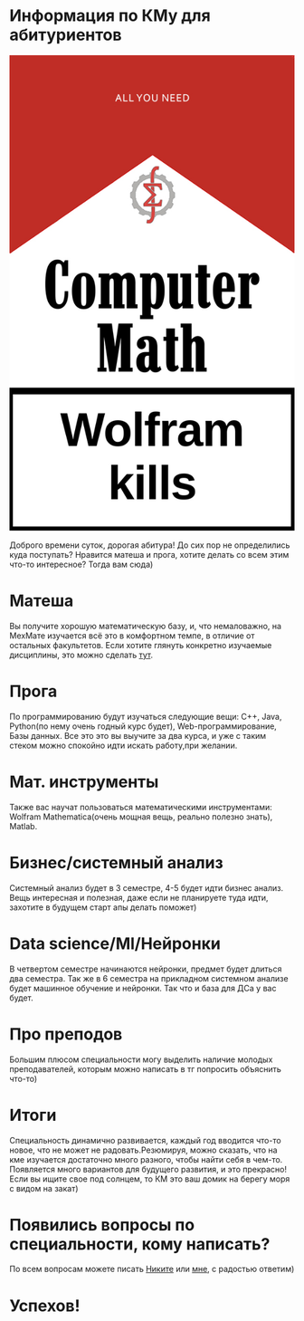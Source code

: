 # Информация по КМу для абитуриентов
![github-image](/смол_смол_лого.jpg)

   Доброго времени суток, дорогая абитура! До сих пор не определились куда поступать? Нравится матеша и прога, хотите делать со всем этим что-то интересное? Тогда вам сюда)
# Матеша
   Вы получите хорошую математическую базу, и, что немаловажно, на МехМате изучается всё это в комфортном темпе, в отличие от остальных факультетов. Если хотите глянуть конкретно изучаемые дисциплины, это можно сделать [тут](https://mmf.bsu.by/ru/obrazovatelnye-resursy/kompyuternaya-matematika-i-sis-analiz/).
# Прога
   По программированию будут изучаться следующие вещи: C++, Java, Python(по нему очень годный курс будет), Web-программирование, Базы данных. Все это это вы выучите за два курса, и уже с таким стеком можно спокойно идти искать работу,при желании.
# Мат. инструменты
   Также вас научат пользоваться математическими инструментами: Wolfram Mathematica(очень мощная вещь, реально полезно знать), Matlab.
# Бизнес/cистемный анализ
   Системный анализ будет в 3 семестре, 4-5 будет идти бизнес анализ. Вещь интересная и полезная, даже если не планируете туда идти, захотите в будущем старт апы делать поможет)
# Data science/Ml/Нейронки
   В четвертом семестре начинаются нейронки, предмет будет длиться два семестра. Так же в 6 семестра на прикладном системном анализе будет машинное обучение и нейронки. Так что и база для ДСа у вас будет. 
# Про преподов 
   Большим плюсом специальности могу выделить наличие молодых преподавателей, которым можно написать в тг попросить объяснить что-то) 
# Итоги
   Специальность динамично развивается, каждый год вводится что-то новое, что не может не радовать.Резюмируя, можно сказать, что на кме изучается достаточно много разного, чтобы найти себя в чем-то. Появляется много вариантов для будущего развития, и это прекрасно! Если вы ищите свое под солнцем, то КМ это ваш домик на берегу моря с видом на закат)
# Появились вопросы по специальности, кому написать?
 По всем вопросам можете писать [Никите](https://vk.com/mikitinski) или [мне](https://vk.com/id167981660), с радостью ответим)

# Успехов!
